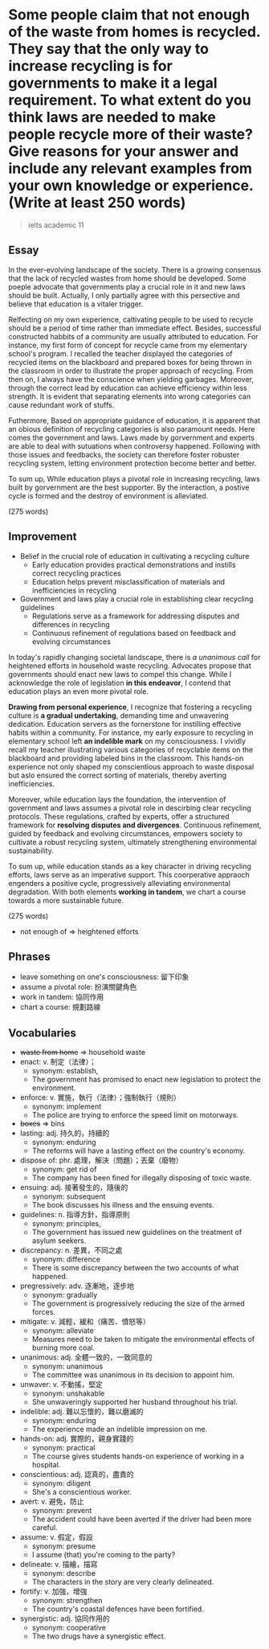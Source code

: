 # Some people claim that not enough of the waste from homes is recycled. They say that the only way to increase recycling is for governments to make it a legal requirement. To what extent do you think laws are needed to make people recycle more of their waste? Give reasons for your answer and include any relevant examples from your own knowledge or experience. (Write at least 250 words)

> ielts academic 11

## Essay

In the ever-evolving landscape of the society. There is a growing consensus that the lack of recycled wastes from home should be developed. Some poeple advocate that governments play a crucial role in it and new laws should be built. Actually, I only partially agree with this persective and believe that education is a vitaler trigger.

Relfecting on my own experience, caltivating people to be used to recycle should be a period of time rather than immediate effect. Besides, successful constructed habbits of a community are usually attributed to education. For instance, my first form of concept for recycle came from my elementary school's program. I recalled the teacher displayed the categories of recycled items on the blackboard and prepared boxes for being thrown in the classroom in order to illustrate the proper approach of recycling. From then on, I always have the conscience when yielding garbages. Moreover, through the correct lead by education can achieve efficiency within less strength. It is evident that separating elements into wrong categories can cause redundant work of stuffs.

Futhermore, Based on appropriate guidance of education, it is apparent that an obious definition of recycling categories is also paramount needs. Here comes the government and laws. Laws made by gorvernment and experts are able to deal with sutuations when controversy happened. Following with those issues and feedbacks, the society can therefore foster robuster recycling system, letting environment protection become better and better.

To sum up, While education plays a pivotal role in increasing recycling, laws built by gorvernment are the best supporter. By the interaction, a postive cycle is formed and the destroy of environment is alleviated.

(275 words)

## Improvement

- Belief in the crucial role of education in cultivating a recycling culture
    - Early education provides practical demonstrations and instills correct recycling practices
    - Education helps prevent misclassification of materials and inefficiencies in recycling
- Government and laws play a crucial role in establishing clear recycling guidelines
    - Regulations serve as a framework for addressing disputes and differences in recycling
    - Continuous refinement of regulations based on feedback and evolving circumstances

In today's rapidly changing societal landscape, there is *a unanimous call* for heightened efforts in household waste recycling. Advocates propose that governments should enact new laws to compel this change. While I acknowledge the role of legislation **in this endeavor**, I contend that education plays an even more pivotal role.

**Drawing from personal experience**, I recognize that fostering a recycling culture is **a gradual undertaking**, demanding time and unwavering dedication. Education servers as the fornerstone for instilling effective habits within a community. For instance, my early exposure to recycling in elementary school left **an indelible mark** on my consciousness. I vividly recall my teacher illustrating various categories of recyclable items on the blackboard and providing labeled bins in the classroom. This hands-on experience not only shaped my conscientious approach to waste disposal but aslo ensured the correct sorting of materials, thereby averting inefficiencies.

Moreover, while education lays the foundation, the intervention of government and laws assumes a pivotal role in descirbing clear recycling protocols. These regulations, crafted by experts, offer a structured framework for **resolving disputes and divergences**. Continuous refinement, guided by feedback and evolving circumstances, empowers society to cultivate a robust recycling system, ultimately strengthening environmental sustainability.

To sum up, while education stands as a key character in driving recycling efforts, laws serve as an imperative support. This coorperative appraoch engenders a positive cycle, progressively alleviating environmental degradation. With both elements **working in tandem**, we chart a course towards a more sustainable future.

(275 words)

- not enough of => heightened efforts

## Phrases

- leave something on one's consciousness: 留下印象
- assume a pivotal role: 扮演關鍵角色
- work in tandem: 協同作用
- chart a course: 規劃路線

## Vocabularies

- ~~waste from home~~ => household waste
- enact: v. 制定（法律）；
  - synonym: establish,
  - The government has promised to enact new legislation to protect the environment.
- enforce: v. 實施，執行（法律）；強制執行（規則）
  - synonym: implement
  - The police are trying to enforce the speed limit on motorways.
- ~~boxes~~ => bins
- lasting: adj. 持久的，持續的
  - synonym: enduring
  - The reforms will have a lasting effect on the country's economy.
- dispose of: phr. 處理，解決（問題）；丟棄（廢物）
  - synonym: get rid of
  - The company has been fined for illegally disposing of toxic waste.
- ensuing: adj. 接著發生的，隨後的
  - synonym: subsequent
  - The book discusses his illness and the ensuing events.
- guidelines: n. 指導方針，指導原則
  - synonym: principles, 
  - The government has issued new guidelines on the treatment of asylum seekers.
- discrepancy: n. 差異，不同之處
  - synonym: difference
  - There is some discrepancy between the two accounts of what happened.
- pregressively: adv. 逐漸地，逐步地
  - synonym: gradually
  - The government is progressively reducing the size of the armed forces.
- mitigate: v. 減輕，緩和（痛苦、憤怒等）
  - synonym: alleviate
  - Measures need to be taken to mitigate the environmental effects of burning more coal.
- unanimous: adj. 全體一致的，一致同意的
  - synonym: unanimous
  - The committee was unanimous in its decision to appoint him.
- unwaver: v. 不動搖，堅定
  - synonym: unshakable
  - She unwaveringly supported her husband throughout his trial.
- indelible: adj. 難以忘懷的，難以磨滅的
  - synonym: enduring
  - The experience made an indelible impression on me.
- hands-on: adj. 實際的，親身實踐的
  - synonym: practical
  - The course gives students hands-on experience of working in a hospital.
- conscientious: adj. 認真的，盡責的
  - synonym: diligent
  - She's a conscientious worker.
- avert: v. 避免，防止
  - synonym: prevent
  - The accident could have been averted if the driver had been more careful.
- assume: v. 假定，假設
  - synonym: presume
  - I assume (that) you're coming to the party?
- delineate: v. 描繪，描寫
  - synonym: describe
  - The characters in the story are very clearly delineated.
- fortify: v. 加強，增強
  - synonym: strengthen
  - The country's coastal defences have been fortified.
- synergistic: adj. 協同作用的
  - synonym: cooperative
  - The two drugs have a synergistic effect.
